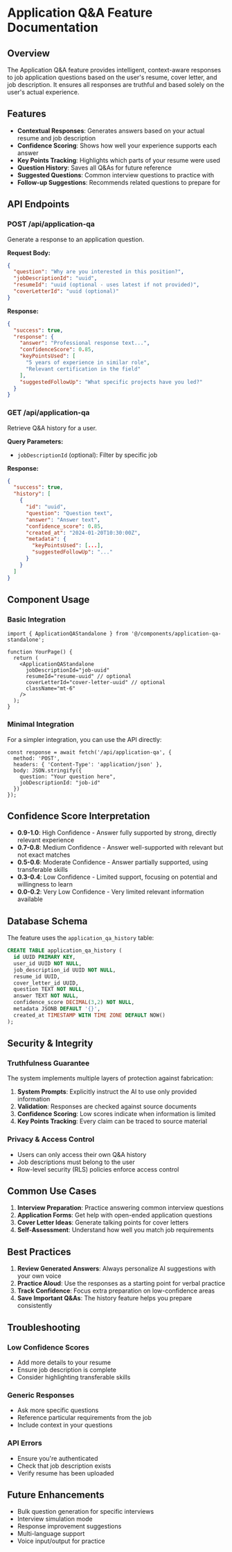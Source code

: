 # Application Q&A Feature Documentation

## Overview

The Application Q&A feature provides intelligent, context-aware responses to job application questions based on the user's resume, cover letter, and job description. It ensures all responses are truthful and based solely on the user's actual experience.

## Features

- **Contextual Responses**: Generates answers based on your actual resume and job description
- **Confidence Scoring**: Shows how well your experience supports each answer
- **Key Points Tracking**: Highlights which parts of your resume were used
- **Question History**: Saves all Q&As for future reference
- **Suggested Questions**: Common interview questions to practice with
- **Follow-up Suggestions**: Recommends related questions to prepare for

## API Endpoints

### POST /api/application-qa
Generate a response to an application question.

**Request Body:**
```json
{
  "question": "Why are you interested in this position?",
  "jobDescriptionId": "uuid",
  "resumeId": "uuid (optional - uses latest if not provided)",
  "coverLetterId": "uuid (optional)"
}
```

**Response:**
```json
{
  "success": true,
  "response": {
    "answer": "Professional response text...",
    "confidenceScore": 0.85,
    "keyPointsUsed": [
      "5 years of experience in similar role",
      "Relevant certification in the field"
    ],
    "suggestedFollowUp": "What specific projects have you led?"
  }
}
```

### GET /api/application-qa
Retrieve Q&A history for a user.

**Query Parameters:**
- `jobDescriptionId` (optional): Filter by specific job

**Response:**
```json
{
  "success": true,
  "history": [
    {
      "id": "uuid",
      "question": "Question text",
      "answer": "Answer text",
      "confidence_score": 0.85,
      "created_at": "2024-01-20T10:30:00Z",
      "metadata": {
        "keyPointsUsed": [...],
        "suggestedFollowUp": "..."
      }
    }
  ]
}
```

## Component Usage

### Basic Integration

```tsx
import { ApplicationQAStandalone } from '@/components/application-qa-standalone';

function YourPage() {
  return (
    <ApplicationQAStandalone
      jobDescriptionId="job-uuid"
      resumeId="resume-uuid" // optional
      coverLetterId="cover-letter-uuid" // optional
      className="mt-6"
    />
  );
}
```

### Minimal Integration

For a simpler integration, you can use the API directly:

```tsx
const response = await fetch('/api/application-qa', {
  method: 'POST',
  headers: { 'Content-Type': 'application/json' },
  body: JSON.stringify({
    question: "Your question here",
    jobDescriptionId: "job-id"
  })
});
```

## Confidence Score Interpretation

- **0.9-1.0**: High Confidence - Answer fully supported by strong, directly relevant experience
- **0.7-0.8**: Medium Confidence - Answer well-supported with relevant but not exact matches
- **0.5-0.6**: Moderate Confidence - Answer partially supported, using transferable skills
- **0.3-0.4**: Low Confidence - Limited support, focusing on potential and willingness to learn
- **0.0-0.2**: Very Low Confidence - Very limited relevant information available

## Database Schema

The feature uses the `application_qa_history` table:

```sql
CREATE TABLE application_qa_history (
  id UUID PRIMARY KEY,
  user_id UUID NOT NULL,
  job_description_id UUID NOT NULL,
  resume_id UUID,
  cover_letter_id UUID,
  question TEXT NOT NULL,
  answer TEXT NOT NULL,
  confidence_score DECIMAL(3,2) NOT NULL,
  metadata JSONB DEFAULT '{}',
  created_at TIMESTAMP WITH TIME ZONE DEFAULT NOW()
);
```

## Security & Integrity

### Truthfulness Guarantee

The system implements multiple layers of protection against fabrication:

1. **System Prompts**: Explicitly instruct the AI to use only provided information
2. **Validation**: Responses are checked against source documents
3. **Confidence Scoring**: Low scores indicate when information is limited
4. **Key Points Tracking**: Every claim can be traced to source material

### Privacy & Access Control

- Users can only access their own Q&A history
- Job descriptions must belong to the user
- Row-level security (RLS) policies enforce access control

## Common Use Cases

1. **Interview Preparation**: Practice answering common interview questions
2. **Application Forms**: Get help with open-ended application questions
3. **Cover Letter Ideas**: Generate talking points for cover letters
4. **Self-Assessment**: Understand how well you match job requirements

## Best Practices

1. **Review Generated Answers**: Always personalize AI suggestions with your own voice
2. **Practice Aloud**: Use the responses as a starting point for verbal practice
3. **Track Confidence**: Focus extra preparation on low-confidence areas
4. **Save Important Q&As**: The history feature helps you prepare consistently

## Troubleshooting

### Low Confidence Scores
- Add more details to your resume
- Ensure job description is complete
- Consider highlighting transferable skills

### Generic Responses
- Ask more specific questions
- Reference particular requirements from the job
- Include context in your questions

### API Errors
- Ensure you're authenticated
- Check that job description exists
- Verify resume has been uploaded

## Future Enhancements

- Bulk question generation for specific interviews
- Interview simulation mode
- Response improvement suggestions
- Multi-language support
- Voice input/output for practice